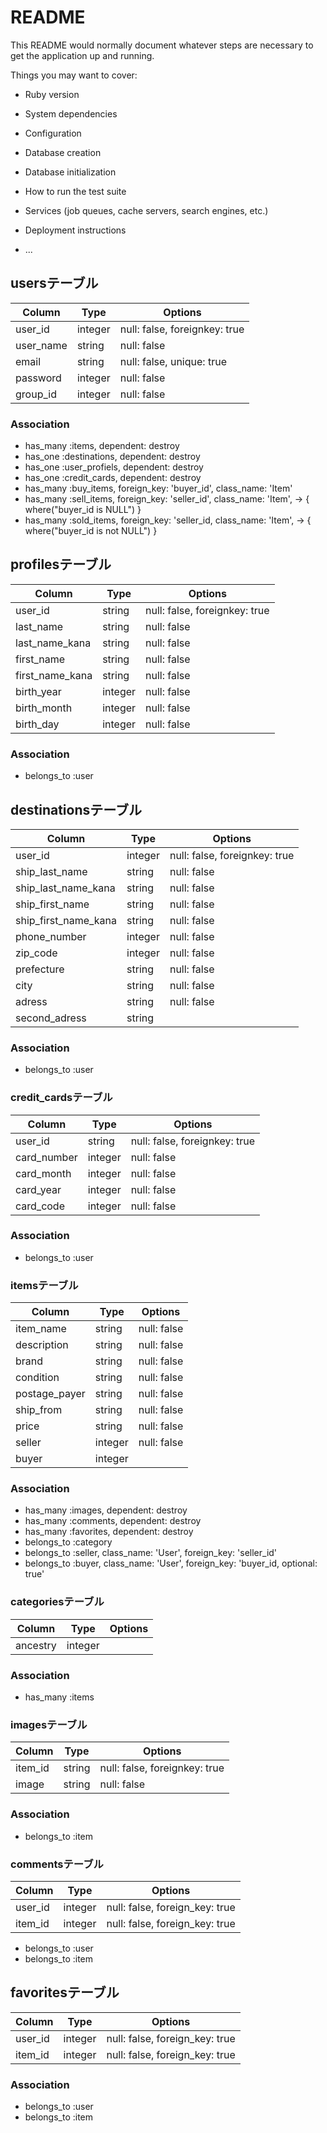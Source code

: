 # README

This README would normally document whatever steps are necessary to get the
application up and running.

Things you may want to cover:

* Ruby version

* System dependencies

* Configuration

* Database creation

* Database initialization

* How to run the test suite

* Services (job queues, cache servers, search engines, etc.)

* Deployment instructions

* ...

## usersテーブル

|Column|Type|Options|
|------|----|-------|
|user_id|integer|null: false, foreignkey: true|
|user_name|string|null: false|
|email|string|null: false, unique: true|
|password|integer|null: false|
|group_id|integer|null: false|

### Association

- has_many :items, dependent: destroy
- has_one :destinations, dependent: destroy
- has_one :user_profiels, dependent: destroy
- has_one :credit_cards, dependent: destroy
- has_many :buy_items, foreign_key: 'buyer_id', class_name: 'Item'
- has_many :sell_items, foreign_key: 'seller_id', class_name: 'Item', -> { where("buyer_id is NULL") }
- has_many :sold_items, foreign_key: 'seller_id, class_name: 'Item', -> { where("buyer_id is not NULL") }
 
## profilesテーブル

|Column|Type|Options|
|------|----|-------|
|user_id|string|null: false, foreignkey: true|
|last_name|string|null: false|
|last_name_kana|string|null: false|
|first_name|string|null: false|
|first_name_kana|string|null: false|
|birth_year|integer|null: false|
|birth_month|integer|null: false|
|birth_day|integer|null: false|

### Association

- belongs_to :user

## destinationsテーブル

|Column|Type|Options|
|------|----|-------|
|user_id|integer|null: false, foreignkey: true|
|ship_last_name|string|null: false|
|ship_last_name_kana|string|null: false|
|ship_first_name|string|null: false|
|ship_first_name_kana|string|null: false|
|phone_number|integer|null: false|
|zip_code|integer|null: false|
|prefecture|string|null: false|
|city|string|null: false|
|adress|string|null: false|
|second_adress|string||

### Association

- belongs_to :user

### credit_cardsテーブル

|Column|Type|Options|
|------|----|-------|
|user_id|string|null: false, foreignkey: true|
|card_number|integer|null: false|
|card_month|integer|null: false|
|card_year|integer|null: false|
|card_code|integer|null: false|

### Association

- belongs_to :user

### itemsテーブル

|Column|Type|Options|
|------|----|-------|
|item_name|string|null: false|
|description|string|null: false|
|brand|string|null: false|
|condition|string|null: false|
|postage_payer|string|null: false|
|ship_from|string|null: false|
|price|string|null: false|
|seller|integer|null: false|
|buyer|integer||

### Association

- has_many :images, dependent: destroy
- has_many :comments, dependent: destroy
- has_many :favorites, dependent: destroy
- belongs_to :category
- belongs_to :seller, class_name: 'User', foreign_key: 'seller_id'
- belongs_to :buyer, class_name: 'User', foreign_key: 'buyer_id, optional: true'

### categoriesテーブル

|Column|Type|Options|
|------|----|-------|
|ancestry|integer||


### Association

- has_many :items

### imagesテーブル

|Column|Type|Options|
|------|----|-------|
|item_id|string|null: false, foreignkey: true|
|image|string|null: false|

### Association

- belongs_to :item

### commentsテーブル
|Column|Type|Options|
|------|----|-------|
|user_id|integer|null: false, foreign_key: true|
|item_id|integer|null: false, foreign_key: true|
- belongs_to :user
- belongs_to :item

## favoritesテーブル

|Column|Type|Options|
|------|----|-------|
|user_id|integer|null: false, foreign_key: true|
|item_id|integer|null: false, foreign_key: true|

### Association
- belongs_to :user
- belongs_to :item
